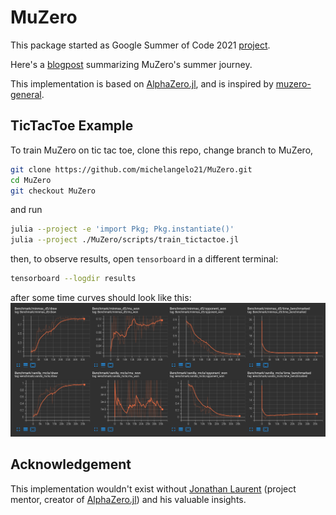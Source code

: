 # MuZero
This package started as Google Summer of Code 2021 [project](https://summerofcode.withgoogle.com/projects/#4538531164192768).

Here's a [blogpost](https://michelangelo21.github.io/gsoc/2021/08/23/gsoc-2021.html) summarizing MuZero's summer journey.

This implementation is based on [AlphaZero.jl](https://github.com/jonathan-laurent/AlphaZero.jl),
and is inspired by [muzero-general](https://github.com/werner-duvaud/muzero-general).
## TicTacToe Example
To train MuZero on tic tac toe, clone this repo, change branch to MuZero,
```sh
git clone https://github.com/michelangelo21/MuZero.git
cd MuZero
git checkout MuZero
```
and run
```sh
julia --project -e 'import Pkg; Pkg.instantiate()'
julia --project ./MuZero/scripts/train_tictactoe.jl 
```
then, to observe results, open `tensorboard` in a different terminal:
```sh
tensorboard --logdir results
```

after some time curves should look like this:
![learning results](./docs/scr/img/../../src/assets/img/MuZero_ttt/benchmark_curves.png "Learning Results - benchmarks")


## Acknowledgement
This implementation wouldn't exist without [Jonathan Laurent](https://github.com/jonathan-laurent) (project mentor, creator of [AlphaZero.jl](https://github.com/jonathan-laurent/AlphaZero.jl)) and his valuable insights.